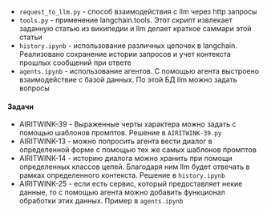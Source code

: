 * `request_to_llm.py` - способ взаимодействия с llm через http запросы
* `tools.py` - применение langchain.tools. Этот скрипт извлекает заданную статью из википедии и llm делает краткое саммари этой статьи
* `history.ipynb` - использование различных цепочек в langchain. Реализовано сохранение истории запросов и учет контекста прошлых сообщений при ответе
* `agents.ipynb` - использование агентов. С помощью агента выстроено взаимодействие с базой данных. По этой БД llm можно задать вопросы

#### Задачи
* AIRITWINK-39 - Выраженные черты характера можно задать с помощью шаблонов промптов. Решение в `AIRITWINK-39.py`
* AIRITWINK-13 - можно попросить агента вести диалог в определенной форме с помощью тех же самых шаблонов промптов
* AIRITWINK-14 - историю диалога можно хранить при помощи определенных классов цепей. Благодаря ним llm будет отвечать в рамках определенного контекста. Решение в `history.ipynb`
* AIRITWINK-25 - если есть сервис, который предоставляет некие данные, то с помощью агента можно добавить функционал обработки этих данных. Пример в `agents.ipynb`